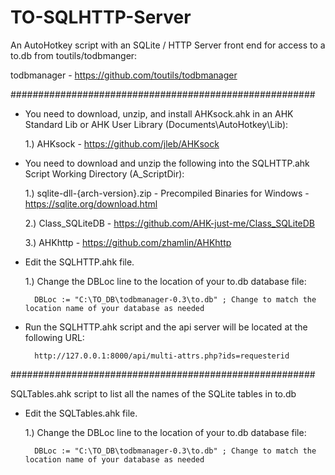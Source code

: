 # TO-SQLHTTP-Server
An AutoHotkey script with an SQLite / HTTP Server front end for access to a to.db from toutils/todbmanger:
  
  todbmanager - https://github.com/toutils/todbmanager

#######################################################


* You need to download, unzip, and install AHKsock.ahk in an AHK Standard Lib or AHK User Library (Documents\AutoHotkey\Lib):
  
    1.) AHKsock - https://github.com/jleb/AHKsock




* You need to download and unzip the following into the SQLHTTP.ahk Script Working Directory (A_ScriptDir):
 
    1.) sqlite-dll-{arch-version}.zip - Precompiled Binaries for Windows - https://sqlite.org/download.html
 
    2.) Class_SQLiteDB - https://github.com/AHK-just-me/Class_SQLiteDB
 
    3.) AHKhttp - https://github.com/zhamlin/AHKhttp




* Edit the SQLHTTP.ahk file.

    1.) Change the DBLoc line to the location of your to.db database file:

        DBLoc := "C:\TO_DB\todbmanager-0.3\to.db" ; Change to match the location name of your database as needed



* Run the SQLHTTP.ahk script and the api server will be located at the following URL:

        http://127.0.0.1:8000/api/multi-attrs.php?ids=requesterid


#######################################################


SQLTables.ahk script to list all the names of the SQLite tables in to.db

* Edit the SQLTables.ahk file.

    1.) Change the DBLoc line to the location of your to.db database file:

        DBLoc := "C:\TO_DB\todbmanager-0.3\to.db" ; Change to match the location name of your database as needed
